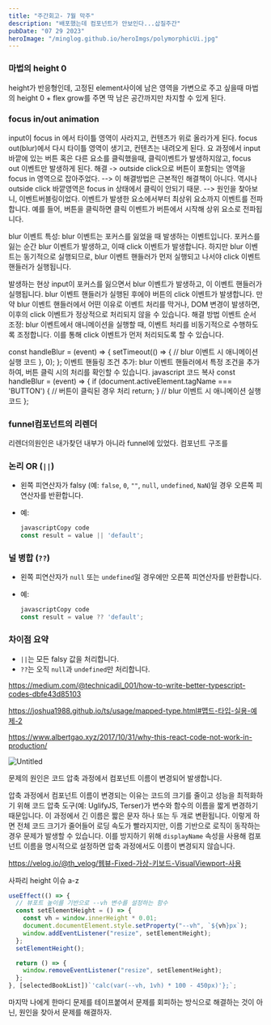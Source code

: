 ```yaml
---
title: "주간회고- 7월 막주"
description: "배포했는데 컴포넌트가 안보인다...삽질주간"
pubDate: "07 29 2023"
heroImage: "/minglog.github.io/heroImgs/polymorphicUi.jpg"
---
```


### 마법의 height 0

height가 반응형인데, 고정된 element사이에 남은 영역을 가변으로 주고 싶을때 마법의 height 0 + flex grow를 주면
딱 남은 공간까지만 차지할 수 있게 된다.

### focus in/out animation

input이 focus in 에서 타이틀 영역이 사라지고, 컨텐츠가 위로 올라가게 된다.
focus out(blur)에서 다시 타이틀 영역이 생기고, 컨텐츠는 내려오게 된다.
요 과정에서 input 바깥에 있는 버튼 혹은 다른 요소를 클릭했을때, 클릭이벤트가 발생하지않고, focus out 이벤트만 발생하게 된다.
해결 -> outside click으로 버튼이 포함되는 영역을 focus in 영역으로 잡아주었다.
--> 이 해결방법은 근본적인 해결책이 아니다. 역시나 outside click 바깥영역은 focus in 상태에서 클릭이 안되기 때문.
--> 원인을 찾아보니, 이벤트버블링이었다.
이벤트가 발생한 요소에서부터 최상위 요소까지 이벤트를 전파합니다. 예를 들어, 버튼을 클릭하면 클릭 이벤트가 버튼에서 시작해 상위 요소로 전파됩니다.

blur 이벤트 특성: blur 이벤트는 포커스를 잃었을 때 발생하는 이벤트입니다. 포커스를 잃는 순간 blur 이벤트가 발생하고, 이때 click 이벤트가 발생합니다. 하지만 blur 이벤트는 동기적으로 실행되므로, blur 이벤트 핸들러가 먼저 실행되고 나서야 click 이벤트 핸들러가 실행됩니다.

발생하는 현상
input이 포커스를 잃으면서 blur 이벤트가 발생하고, 이 이벤트 핸들러가 실행됩니다.
blur 이벤트 핸들러가 실행된 후에야 버튼의 click 이벤트가 발생합니다.
만약 blur 이벤트 핸들러에서 어떤 이유로 이벤트 처리를 막거나, DOM 변경이 발생하면, 이후의 click 이벤트가 정상적으로 처리되지 않을 수 있습니다.
해결 방법
이벤트 순서 조정: blur 이벤트에서 애니메이션을 실행할 때, 이벤트 처리를 비동기적으로 수행하도록 조정합니다. 이를 통해 click 이벤트가 먼저 처리되도록 할 수 있습니다.

const handleBlur = (event) => {
setTimeout(() => {
// blur 이벤트 시 애니메이션 실행 코드
}, 0);
};
이벤트 핸들링 조건 추가: blur 이벤트 핸들러에서 특정 조건을 추가하여, 버튼 클릭 시의 처리를 확인할 수 있습니다.
javascript
코드 복사
const handleBlur = (event) => {
if (document.activeElement.tagName === 'BUTTON') {
// 버튼이 클릭된 경우 처리
return;
}
// blur 이벤트 시 애니메이션 실행 코드
};

### funnel컴포넌트의 리렌더

리렌더의원인은 내가찾던 내부가 아니라 funnel에 있었다.
컴포넌트 구조를

### 논리 OR (`||`)

- 왼쪽 피연산자가 falsy (예: `false`, `0`, `""`, `null`, `undefined`, `NaN`)일 경우 오른쪽 피연산자를 반환합니다.
- 예:

  ```jsx
  javascriptCopy code
  const result = value || 'default';

  ```

### 널 병합 (`??`)

- 왼쪽 피연산자가 `null` 또는 `undefined`일 경우에만 오른쪽 피연산자를 반환합니다.
- 예:

  ```jsx
  javascriptCopy code
  const result = value ?? 'default';

  ```

### 차이점 요약

- `||`는 모든 falsy 값을 처리합니다.
- `??`는 오직 `null`과 `undefined`만 처리합니다.

https://medium.com/@technicadil_001/how-to-write-better-typescript-codes-dbfe43d85103

https://joshua1988.github.io/ts/usage/mapped-type.html#맵드-타입-실용-예제-2

https://www.albertgao.xyz/2017/10/31/why-this-react-code-not-work-in-production/

![Untitled](https://prod-files-secure.s3.us-west-2.amazonaws.com/2fc50c45-d830-4bf0-a19c-122e444c1b64/c133c558-e85c-44e8-8438-92fcfeeb988a/Untitled.png)

문제의 원인은 코드 압축 과정에서 컴포넌트 이름이 변경되어 발생합니다.

압축 과정에서 컴포넌트 이름이 변경되는 이유는 코드의 크기를 줄이고 성능을 최적화하기 위해 코드 압축 도구(예: UglifyJS, Terser)가 변수와 함수의 이름을 짧게 변경하기 때문입니다. 이 과정에서 긴 이름은 짧은 문자 하나 또는 두 개로 변환됩니다. 이렇게 하면 전체 코드 크기가 줄어들어 로딩 속도가 빨라지지만, 이름 기반으로 로직이 동작하는 경우 문제가 발생할 수 있습니다. 이를 방지하기 위해 `displayName` 속성을 사용해 컴포넌트 이름을 명시적으로 설정하면 압축 과정에서도 이름이 변경되지 않습니다.

https://velog.io/@th_velog/웹뷰-Fixed-가상-키보드-VisualViewport-사용

사파리 height 이슈 a-z

```jsx
useEffect(() => {
  // 뷰포트 높이를 기반으로 --vh 변수를 설정하는 함수
  const setElementHeight = () => {
    const vh = window.innerHeight * 0.01;
    document.documentElement.style.setProperty("--vh", `${vh}px`);
    window.addEventListener("resize", setElementHeight);
  };
  setElementHeight();

  return () => {
    window.removeEventListener("resize", setElementHeight);
  };
}, [selectedBookList])`'calc(var(--vh, 1vh) * 100 - 450px)'};`;
```

마지막 나에게 한마디
문제를 테이프붙여서 문제를 회피하는 방식으로 해결하는 것이 아닌,
원인을 찾아서 문제를 해결하자.
